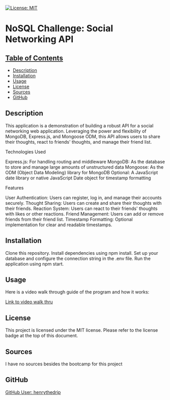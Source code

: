 [![License: MIT](https://img.shields.io/badge/License-MIT-yellow.svg)](https://opensource.org/licenses/MIT)

# NoSQL Challenge: Social Networking API

## [Table of Contents](#table-of-contents)
  - [Description](#description)
  - [Installation](#installation)
  - [Usage](#usage)
  - [License](#license)
  - [Sources](#sources)
  - [GitHub](#github)

## Description

This application is a demonstration of building a robust API for a social networking web application. Leveraging the power and flexibility of MongoDB, Express.js, and Mongoose ODM, this API allows users to share their thoughts, react to friends' thoughts, and manage their friend list.

Technologies Used

Express.js: For handling routing and middleware
MongoDB: As the database to store and manage large amounts of unstructured data
Mongoose: As the ODM (Object Data Modeling) library for MongoDB
Optional: A JavaScript date library or native JavaScript Date object for timestamp formatting

Features

User Authentication: Users can register, log in, and manage their accounts securely.
Thought Sharing: Users can create and share their thoughts with their friends.
Reaction System: Users can react to their friends' thoughts with likes or other reactions.
Friend Management: Users can add or remove friends from their friend list.
Timestamp Formatting: Optional implementation for clear and readable timestamps.

## Installation

Clone this repository.
Install dependencies using npm install.
Set up your database and configure the connection string in the .env file.
Run the application using npm start. 

## Usage

Here is a video walk through guide of the program and how it works:

[Link to video walk thru](https://drive.google.com/file/d/1khC8kmazfT21qNunxRkYPoRnyxAF_yHr/view?usp=sharing)

## License

This project is licensed under the MIT license.
Please refer to the license badge at the top of this document.

## Sources

I have no sources besides the bootcamp for this project

## GitHub

[GitHub User: henrythedrip](https://github.com/henrythedrip/)